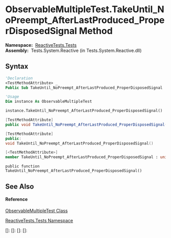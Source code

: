 # ObservableMultipleTest.TakeUntil\_NoPreempt\_AfterLastProduced\_ProperDisposedSignal Method

**Namespace:**  [ReactiveTests.Tests](ReactiveTests.Tests\ReactiveTests.Tests.md)  
**Assembly:**  Tests.System.Reactive (in Tests.System.Reactive.dll)

## Syntax

```vb
'Declaration
<TestMethodAttribute> _
Public Sub TakeUntil_NoPreempt_AfterLastProduced_ProperDisposedSignal
```

```vb
'Usage
Dim instance As ObservableMultipleTest

instance.TakeUntil_NoPreempt_AfterLastProduced_ProperDisposedSignal()
```

```csharp
[TestMethodAttribute]
public void TakeUntil_NoPreempt_AfterLastProduced_ProperDisposedSignal()
```

```c++
[TestMethodAttribute]
public:
void TakeUntil_NoPreempt_AfterLastProduced_ProperDisposedSignal()
```

```fsharp
[<TestMethodAttribute>]
member TakeUntil_NoPreempt_AfterLastProduced_ProperDisposedSignal : unit -> unit 
```

```jscript
public function TakeUntil_NoPreempt_AfterLastProduced_ProperDisposedSignal()
```

## See Also

#### Reference

[ObservableMultipleTest Class](ObservableMultipleTest\ObservableMultipleTest.md)

[ReactiveTests.Tests Namespace](ReactiveTests.Tests\ReactiveTests.Tests.md)

[]: 
[]: 
[]: 
[]: 